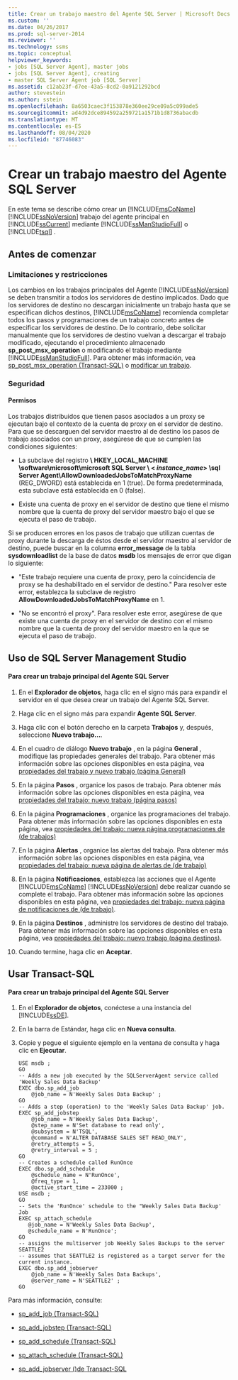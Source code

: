 ```yaml
---
title: Crear un trabajo maestro del Agente SQL Server | Microsoft Docs
ms.custom: ''
ms.date: 04/26/2017
ms.prod: sql-server-2014
ms.reviewer: ''
ms.technology: ssms
ms.topic: conceptual
helpviewer_keywords:
- jobs [SQL Server Agent], master jobs
- jobs [SQL Server Agent], creating
- master SQL Server Agent job [SQL Server]
ms.assetid: c12ab23f-d7ee-43a5-8cd2-0a9121292bcd
author: stevestein
ms.author: sstein
ms.openlocfilehash: 8a6503caec3f153878e360ee29ce09a5c099ade5
ms.sourcegitcommit: ad4d92dce894592a259721a1571b1d8736abacdb
ms.translationtype: MT
ms.contentlocale: es-ES
ms.lasthandoff: 08/04/2020
ms.locfileid: "87746083"
---
```

# <a name="create-a-sql-server-agent-master-job"></a>Crear un trabajo maestro del Agente SQL Server
  En este tema se describe cómo crear un [!INCLUDE[msCoName](../../includes/msconame-md.md)] [!INCLUDE[ssNoVersion](../../includes/ssnoversion-md.md)] trabajo del agente principal en [!INCLUDE[ssCurrent](../../includes/sscurrent-md.md)] mediante [!INCLUDE[ssManStudioFull](../../includes/ssmanstudiofull-md.md)] o [!INCLUDE[tsql](../../includes/tsql-md.md)] .  
  
 
##  <a name="before-you-begin"></a><a name="BeforeYouBegin"></a> Antes de comenzar  
  
###  <a name="limitations-and-restrictions"></a><a name="Restrictions"></a> Limitaciones y restricciones  
 Los cambios en los trabajos principales del Agente [!INCLUDE[ssNoVersion](../../includes/ssnoversion-md.md)] se deben transmitir a todos los servidores de destino implicados. Dado que los servidores de destino no descargan inicialmente un trabajo hasta que se especifican dichos destinos, [!INCLUDE[msCoName](../../includes/msconame-md.md)] recomienda completar todos los pasos y programaciones de un trabajo concreto antes de especificar los servidores de destino. De lo contrario, debe solicitar manualmente que los servidores de destino vuelvan a descargar el trabajo modificado, ejecutando el procedimiento almacenado **sp_post_msx_operation** o modificando el trabajo mediante [!INCLUDE[ssManStudioFull](../../includes/ssmanstudiofull-md.md)]. Para obtener más información, vea [sp_post_msx_operation &#40;Transact-SQL&#41;](/sql/relational-databases/system-stored-procedures/sp-post-msx-operation-transact-sql) o [modificar un trabajo](modify-a-job.md).  
  
###  <a name="security"></a><a name="Security"></a> Seguridad  
  
####  <a name="permissions"></a><a name="Permissions"></a> Permisos  
 Los trabajos distribuidos que tienen pasos asociados a un proxy se ejecutan bajo el contexto de la cuenta de proxy en el servidor de destino. Para que se descarguen del servidor maestro al de destino los pasos de trabajo asociados con un proxy, asegúrese de que se cumplen las condiciones siguientes:  
  
-   La subclave del registro **\ HKEY_LOCAL_MACHINE \software\microsoft\microsoft SQL Server \\ < *instance_name*> \sql Server Agent\AllowDownloadedJobsToMatchProxyName** (REG_DWORD) está establecida en 1 (true). De forma predeterminada, esta subclave está establecida en 0 (false).  
  
-   Existe una cuenta de proxy en el servidor de destino que tiene el mismo nombre que la cuenta de proxy del servidor maestro bajo el que se ejecuta el paso de trabajo.  
  
 Si se producen errores en los pasos de trabajo que utilizan cuentas de proxy durante la descarga de éstos desde el servidor maestro al servidor de destino, puede buscar en la columna **error_message** de la tabla **sysdownloadlist** de la base de datos **msdb** los mensajes de error que digan lo siguiente:  
  
-   "Este trabajo requiere una cuenta de proxy, pero la coincidencia de proxy se ha deshabilitado en el servidor de destino." Para resolver este error, establezca la subclave de registro **AllowDownloadedJobsToMatchProxyName** en 1.  
  
-   "No se encontró el proxy". Para resolver este error, asegúrese de que existe una cuenta de proxy en el servidor de destino con el mismo nombre que la cuenta de proxy del servidor maestro en la que se ejecuta el paso de trabajo.  
  
##  <a name="using-sql-server-management-studio"></a><a name="SSMSProcedure"></a> Uso de SQL Server Management Studio  
  
#### <a name="to-create-a-master-sql-server-agent-job"></a>Para crear un trabajo principal del Agente SQL Server  
  
1.  En el **Explorador de objetos**, haga clic en el signo más para expandir el servidor en el que desea crear un trabajo del Agente SQL Server.  
  
2.  Haga clic en el signo más para expandir **Agente SQL Server**.  
  
3.  Haga clic con el botón derecho en la carpeta **Trabajos** y, después, seleccione **Nuevo trabajo...**.  
  
4.  En el cuadro de diálogo **Nuevo trabajo** , en la página **General** , modifique las propiedades generales del trabajo. Para obtener más información sobre las opciones disponibles en esta página, vea [propiedades del trabajo y nuevo trabajo &#40;página General&#41;](../../integration-services/general-page-of-integration-services-designers-options.md)  
  
5.  En la página **Pasos** , organice los pasos de trabajo. Para obtener más información sobre las opciones disponibles en esta página, vea [propiedades del trabajo: nuevo trabajo &#40;página pasos&#41;](job-properties-new-job-steps-page.md)  
  
6.  En la página **Programaciones** , organice las programaciones del trabajo. Para obtener más información sobre las opciones disponibles en esta página, vea [propiedades del trabajo: nueva página programaciones de &#40;de trabajos&#41;](job-properties-new-job-schedules-page.md)  
  
7.  En la página **Alertas** , organice las alertas del trabajo. Para obtener más información sobre las opciones disponibles en esta página, vea [propiedades del trabajo: nueva página de alertas de &#40;de trabajo&#41;](job-properties-new-job-alerts-page.md)  
  
8.  En la página **Notificaciones**, establezca las acciones que el Agente [!INCLUDE[msCoName](../../includes/msconame-md.md)] [!INCLUDE[ssNoVersion](../../includes/ssnoversion-md.md)] debe realizar cuando se complete el trabajo. Para obtener más información sobre las opciones disponibles en esta página, vea [propiedades del trabajo: nueva página de notificaciones de &#40;de trabajo&#41;](job-properties-new-job-notifications-page.md).  
  
9. En la página **Destinos** , administre los servidores de destino del trabajo. Para obtener más información sobre las opciones disponibles en esta página, vea [propiedades del trabajo: nuevo trabajo &#40;página destinos&#41;](job-properties-new-job-targets-page.md).  
  
10. Cuando termine, haga clic en **Aceptar**.  
  

  
##  <a name="using-transact-sql"></a><a name="TsqlProcedure"></a> Usar Transact-SQL  
  
#### <a name="to-create-a-master-sql-server-agent-job"></a>Para crear un trabajo principal del Agente SQL Server  
  
1.  En el **Explorador de objetos**, conéctese a una instancia del [!INCLUDE[ssDE](../../includes/ssde-md.md)].  
  
2.  En la barra de Estándar, haga clic en **Nueva consulta**.  
  
3.  Copie y pegue el siguiente ejemplo en la ventana de consulta y haga clic en **Ejecutar**.  
  
    ```  
    USE msdb ;  
    GO  
    -- Adds a new job executed by the SQLServerAgent service called 'Weekly Sales Data Backup'  
    EXEC dbo.sp_add_job  
        @job_name = N'Weekly Sales Data Backup' ;  
    GO  
    -- Adds a step (operation) to the 'Weekly Sales Data Backup' job.  
    EXEC sp_add_jobstep  
        @job_name = N'Weekly Sales Data Backup',  
        @step_name = N'Set database to read only',  
        @subsystem = N'TSQL',  
        @command = N'ALTER DATABASE SALES SET READ_ONLY',   
        @retry_attempts = 5,  
        @retry_interval = 5 ;  
    GO  
    -- Creates a schedule called RunOnce  
    EXEC dbo.sp_add_schedule  
        @schedule_name = N'RunOnce',  
        @freq_type = 1,  
        @active_start_time = 233000 ;  
    USE msdb ;  
    GO  
    -- Sets the 'RunOnce' schedule to the "Weekly Sales Data Backup' Job  
    EXEC sp_attach_schedule  
       @job_name = N'Weekly Sales Data Backup',  
       @schedule_name = N'RunOnce';  
    GO  
    -- assigns the multiserver job Weekly Sales Backups to the server SEATTLE2  
    -- assumes that SEATTLE2 is registered as a target server for the current instance.  
    EXEC dbo.sp_add_jobserver  
        @job_name = N'Weekly Sales Data Backups',  
        @server_name = N'SEATTLE2' ;  
    GO  
    ```  
  
 Para más información, consulte:  
  
-   [sp_add_job &#40;Transact-SQL&#41;](/sql/relational-databases/system-stored-procedures/sp-add-job-transact-sql)  
  
-   [sp_add_jobstep &#40;Transact-SQL&#41;](/sql/relational-databases/system-stored-procedures/sp-add-jobstep-transact-sql)  
  
-   [sp_add_schedule &#40;Transact-SQL&#41;](/sql/relational-databases/system-stored-procedures/sp-add-schedule-transact-sql)  
  
-   [sp_attach_schedule &#40;Transact-SQL&#41;](/sql/relational-databases/system-stored-procedures/sp-attach-schedule-transact-sql)  
  
-   [sp_add_jobserver &#40;&#41;de Transact-SQL](/sql/relational-databases/system-stored-procedures/sp-add-jobserver-transact-sql)  
  

  
  
